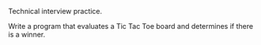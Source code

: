 Technical interview practice.

Write a program that evaluates a Tic Tac Toe board and determines if there is a winner.